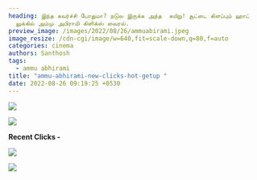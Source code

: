 ```yaml
---
heading: இந்த கவர்ச்சி போதுமா? நடுல இருக்க அந்த  கயிறு! சூட்டை கிளப்பும் ஹாட்
  லுக்கில் அம்மு அபிராமி கிளிக்ஸ் வைரல்.
preview_image: /images/2022/08/26/ammuabirami.jpeg
image_resize: /cdn-cgi/image/w=640,fit=scale-down,q=80,f=auto
categories: cinema
authors: Santhosh
tags:
  - ammu abhirami
title: "ammu-abhirami-new-clicks-hot-getup "
date: 2022-08-26 09:19:25 +0530
---
```

![](/images/2022/08/26/ammu-abhirami-new-clicks-hot-getup.jpeg)

![](/images/2022/08/26/ammu-abhirami-new-clicks-hot-getup-2.jpeg)

**Recent Clicks -** 

![](/images/2022/08/26/ammu-abhirami-new-clicks-hot-getup-4.jpeg)

![](/images/2022/08/26/ammu-abhirami-new-clicks-hot-getup-88.jpeg)